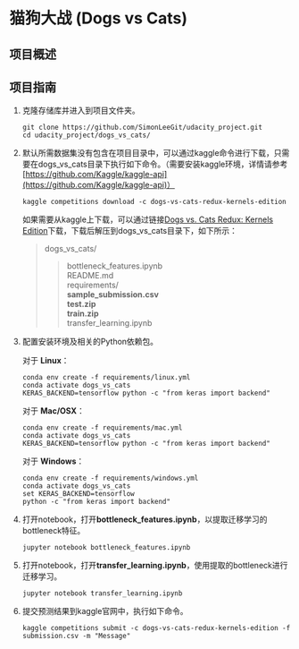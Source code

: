 # 猫狗大战 (Dogs vs Cats)

## 项目概述

## 项目指南

1. 克隆存储库并进入到项目文件夹。

   ```
   git clone https://github.com/SimonLeeGit/udacity_project.git
   cd udacity_project/dogs_vs_cats/
   ```

2. 默认所需数据集没有包含在项目目录中，可以通过kaggle命令进行下载，只需要在dogs_vs_cats目录下执行如下命令。（需要安装kaggle环境，详情请参考[https://github.com/Kaggle/kaggle-api](https://github.com/Kaggle/kaggle-api)）
   
   ```
   kaggle competitions download -c dogs-vs-cats-redux-kernels-edition
   ```
   
   如果需要从kaggle上下载，可以通过链接[Dogs vs. Cats Redux: Kernels Edition](https://www.kaggle.com/c/dogs-vs-cats-redux-kernels-edition/data)下载，下载后解压到dogs_vs_cats目录下，如下所示：
   
   > dogs_vs_cats/     
   >> bottleneck_features.ipynb  
   >> README.md  
   >> requirements/  
   >> **sample_submission.csv**  
   >> **test.zip**  
   >> **train.zip**  
   >> transfer_learning.ipynb
       

3. 配置安装环境及相关的Python依赖包。

   对于 __Linux__：

   ```
   conda env create -f requirements/linux.yml
   conda activate dogs_vs_cats
   KERAS_BACKEND=tensorflow python -c "from keras import backend"
   ```

   对于 __Mac/OSX__：

   ```
   conda env create -f requirements/mac.yml
   conda activate dogs_vs_cats
   KERAS_BACKEND=tensorflow python -c "from keras import backend"
   ```

   对于 __Windows__：

   ```
   conda env create -f requirements/windows.yml
   conda activate dogs_vs_cats
   set KERAS_BACKEND=tensorflow
   python -c "from keras import backend"
   ```

4. 打开notebook，打开**bottleneck_features.ipynb**，以提取迁移学习的bottleneck特征。

   ```
   jupyter notebook bottleneck_features.ipynb
   ```

5. 打开notebook，打开**transfer_learning.ipynb**，使用提取的bottleneck进行迁移学习。

   ```
   jupyter notebook transfer_learning.ipynb
   ```
   
6. 提交预测结果到kaggle官网中，执行如下命令。

   ```
   kaggle competitions submit -c dogs-vs-cats-redux-kernels-edition -f submission.csv -m "Message"
   ```
